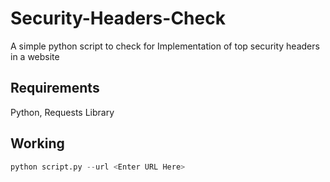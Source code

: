 # Security-Headers-Check
 A simple python script to check for Implementation of top security headers in a  website

## Requirements
Python, Requests Library

## Working
```python
python script.py --url <Enter URL Here> 
```
